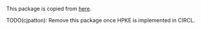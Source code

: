 This package is copied from [here](https://github.com/cisco/go-tls-syntax).

TODO(cjpatton): Remove this package once HPKE is implemented in CIRCL.
